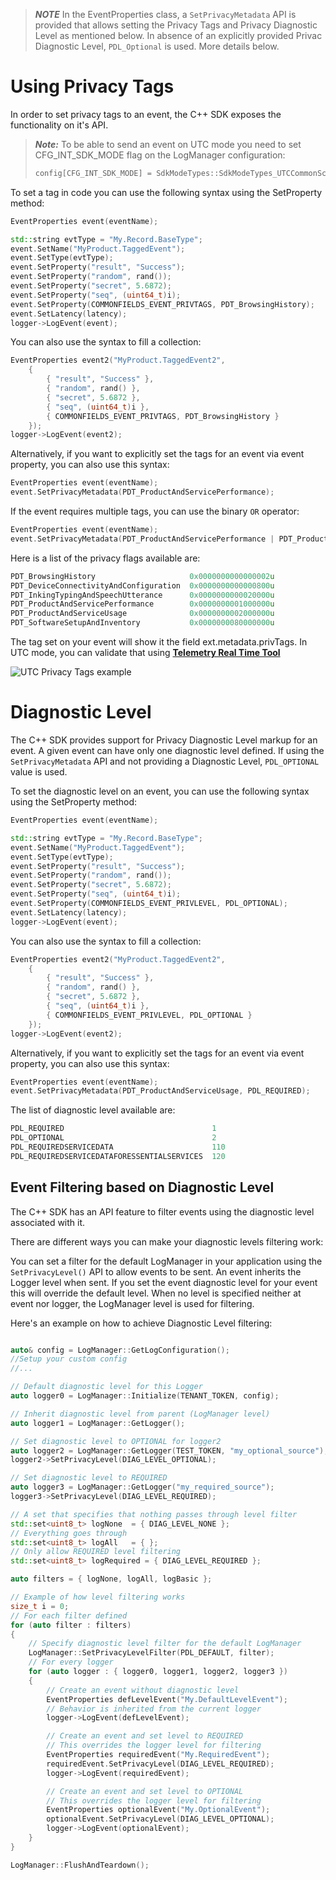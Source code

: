 > ***NOTE***
> In the EventProperties class, a `SetPrivacyMetadata` API is provided that allows setting the Privacy Tags
 and Privacy Diagnostic Level as mentioned below. In absence of an explicitly provided Privac Diagnostic Level,
 `PDL_Optional` is used. More details below.

# Using Privacy Tags

In order to set privacy tags to an event, the C++ SDK exposes the functionality on it's API.

> **_Note:_**
To be able to send an event on UTC mode you need to set CFG_INT_SDK_MODE flag on the LogManager configuration:
> ```cpp
> config[CFG_INT_SDK_MODE] = SdkModeTypes::SdkModeTypes_UTCCommonSchema;
> ```

To set a tag in code you can use the following syntax using the SetProperty method:

```cpp
EventProperties event(eventName);

std::string evtType = "My.Record.BaseType"; 
event.SetName("MyProduct.TaggedEvent");
event.SetType(evtType);
event.SetProperty("result", "Success");
event.SetProperty("random", rand());
event.SetProperty("secret", 5.6872);
event.SetProperty("seq", (uint64_t)i); 
event.SetProperty(COMMONFIELDS_EVENT_PRIVTAGS, PDT_BrowsingHistory);
event.SetLatency(latency); 
logger->LogEvent(event);
```

You can also use the syntax to fill a collection:

```cpp
EventProperties event2("MyProduct.TaggedEvent2",
    {
        { "result", "Success" },
        { "random", rand() },
        { "secret", 5.6872 },
        { "seq", (uint64_t)i },
        { COMMONFIELDS_EVENT_PRIVTAGS, PDT_BrowsingHistory }
    });
logger->LogEvent(event2);
```

Alternatively, if you want to explicitly set the tags for an event via event property, you can also use this syntax:
```cpp
EventProperties event(eventName);
event.SetPrivacyMetadata(PDT_ProductAndServicePerformance);
``` 

If the event requires multiple tags, you can use the binary `OR` operator:
```cpp
EventProperties event(eventName);
event.SetPrivacyMetadata(PDT_ProductAndServicePerformance | PDT_ProductAndServiceUsage);
``` 

Here is a list of the privacy flags available are:

```cpp
PDT_BrowsingHistory                     0x0000000000000002u
PDT_DeviceConnectivityAndConfiguration  0x0000000000000800u
PDT_InkingTypingAndSpeechUtterance      0x0000000000020000u
PDT_ProductAndServicePerformance        0x0000000001000000u
PDT_ProductAndServiceUsage              0x0000000002000000u
PDT_SoftwareSetupAndInventory           0x0000000080000000u
```

The tag set on your event will show it the field ext.metadata.privTags. In UTC mode, you can validate that using **[Telemetry Real Time Tool](https://osgwiki.com/wiki/Telemetry_Real-Time_Tool_(TRTT))**

![UTC Privacy Tags example](/docs/images/14154-utc.png)


# Diagnostic Level

The C++ SDK provides support for Privacy Diagnostic Level markup for an event. A given event can have only one diagnostic level defined.
If using the `SetPrivacyMetadata` API and not providing a Diagnostic Level, `PDL_OPTIONAL` value is used.

To set the diagnostic level on an event, you can use the following syntax using the SetProperty method:

```cpp
EventProperties event(eventName);

std::string evtType = "My.Record.BaseType"; 
event.SetName("MyProduct.TaggedEvent");
event.SetType(evtType);
event.SetProperty("result", "Success");
event.SetProperty("random", rand());
event.SetProperty("secret", 5.6872);
event.SetProperty("seq", (uint64_t)i); 
event.SetProperty(COMMONFIELDS_EVENT_PRIVLEVEL, PDL_OPTIONAL);
event.SetLatency(latency); 
logger->LogEvent(event);
```

You can also use the syntax to fill a collection:

```cpp
EventProperties event2("MyProduct.TaggedEvent2",
    {
        { "result", "Success" },
        { "random", rand() },
        { "secret", 5.6872 },
        { "seq", (uint64_t)i },
        { COMMONFIELDS_EVENT_PRIVLEVEL, PDL_OPTIONAL }
    });
logger->LogEvent(event2);
```

Alternatively, if you want to explicitly set the tags for an event via event property, you can also use this syntax:
```cpp
EventProperties event(eventName);
event.SetPrivacyMetadata(PDT_ProductAndServiceUsage, PDL_REQUIRED);
``` 

The list of diagnostic level available are:
```cpp
PDL_REQUIRED                                 1
PDL_OPTIONAL                                 2
PDL_REQUIREDSERVICEDATA                      110
PDL_REQUIREDSERVICEDATAFORESSENTIALSERVICES  120
```

## Event Filtering based on Diagnostic Level
The C++ SDK has an API feature to filter events using the diagnostic level associated with it.

There are different ways you can make your diagnostic levels filtering work:


You can set a filter for the default LogManager in your application using the `SetPrivacyLevel()` API to allow events to be sent.
An event inherits the Logger level when sent. If you set the event diagnostic level for your event this will override the default level.
When no level is specified neither at event nor logger, the LogManager level is used for filtering.

Here's an example on how to achieve Diagnostic Level filtering:

```cpp

auto& config = LogManager::GetLogConfiguration();
//Setup your custom config
//...

// Default diagnostic level for this Logger
auto logger0 = LogManager::Initialize(TENANT_TOKEN, config);

// Inherit diagnostic level from parent (LogManager level)
auto logger1 = LogManager::GetLogger();

// Set diagnostic level to OPTIONAL for logger2
auto logger2 = LogManager::GetLogger(TEST_TOKEN, "my_optional_source");
logger2->SetPrivacyLevel(DIAG_LEVEL_OPTIONAL);

// Set diagnostic level to REQUIRED
auto logger3 = LogManager::GetLogger("my_required_source");
logger3->SetPrivacyLevel(DIAG_LEVEL_REQUIRED);

// A set that specifies that nothing passes through level filter
std::set<uint8_t> logNone  = { DIAG_LEVEL_NONE };
// Everything goes through
std::set<uint8_t> logAll   = { };
// Only allow REQUIRED level filtering
std::set<uint8_t> logRequired = { DIAG_LEVEL_REQUIRED };

auto filters = { logNone, logAll, logBasic };

// Example of how level filtering works
size_t i = 0;
// For each filter defined
for (auto filter : filters)
{
	// Specify diagnostic level filter for the default LogManager
	LogManager::SetPrivacyLevelFilter(PDL_DEFAULT, filter);
	// For every logger
	for (auto logger : { logger0, logger1, logger2, logger3 })
	{
		// Create an event without diagnostic level 
		EventProperties defLevelEvent("My.DefaultLevelEvent");
		// Behavior is inherited from the current logger
		logger->LogEvent(defLevelEvent);

		// Create an event and set level to REQUIRED 
		// This overrides the logger level for filtering
		EventProperties requiredEvent("My.RequiredEvent");
		requiredEvent.SetPrivacyLevel(DIAG_LEVEL_REQUIRED);
		logger->LogEvent(requiredEvent);

		// Create an event and set level to OPTIONAL 
		// This overrides the logger level for filtering
		EventProperties optionalEvent("My.OptionalEvent");
		optionalEvent.SetPrivacyLevel(DIAG_LEVEL_OPTIONAL);
		logger->LogEvent(optionalEvent);
	}
}

LogManager::FlushAndTeardown();

```